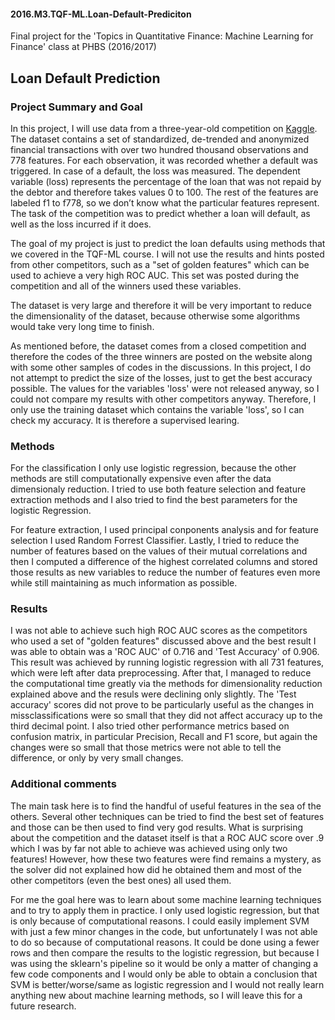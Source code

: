 #### 2016.M3.TQF-ML.Loan-Default-Prediciton
Final project for the 'Topics in Quantitative Finance: Machine Learning for Finance' class at PHBS (2016/2017)

## Loan Default Prediction

### Project Summary and Goal

In this project, I will use data from a three-year-old competition on [Kaggle](https://www.kaggle.com/c/loan-default-prediction). The dataset contains a set of standardized, de-trended and anonymized financial transactions with over two hundred thousand observations and 778 features. For each observation, it was recorded whether a default was triggered. In case of a default, the loss was measured. The dependent variable (loss) represents the percentage of the loan that was not repaid by the debtor and therefore takes values 0 to 100. The rest of the features are labeled f1 to f778, so we don’t know what the particular features represent. The task of the competition was to predict whether a loan will default, as well as the loss incurred if it does.

The goal of my project is just to predict the loan defaults using methods that we covered in the TQF-ML course. I will not use the results and hints posted from other competitors, such as a "set of golden features" which can be used to achieve a very high ROC AUC. This set was posted during the competition and all of the winners used these variables. 

The dataset is very large and therefore it will be very important to reduce the dimensionality of the dataset, because otherwise some algorithms would take very long time to finish.

As mentioned before, the dataset comes from a closed competition and therefore the codes of the three winners are posted on the website along with some other samples of codes in the discussions. In this project, I do not attempt to predict the size of the losses, just to get the best accuracy possible. The values for the variables 'loss' were not released anyway, so I could not compare my results with other competitors anyway. Therefore, I only use the training dataset which contains the variable 'loss', so I can check my accuracy. It is therefore a supervised learing.

### Methods

For the classification I only use logistic regression, because the other methods are still computationally expensive even after the data dimensionaly reduction. I tried to use both feature selection and feature extraction methods and I also tried to find the best parameters for the logistic Regression.

For feature extraction, I used principal conponents analysis and for feature selection I used Random Forrest Classifier. Lastly, I tried to reduce the number of features based on the values of their mutual correlations and then I computed a difference of the highest correlated columns and stored those results as new variables to reduce the number of features even more while still maintaining as much information as possible.

### Results

I was not able to achieve such high ROC AUC scores as the competitors who used a set of "golden features" discussed above and the best result I was able to obtain was a 'ROC AUC' of 0.716 and 'Test Accuracy' of 0.906. This result was achieved by running logistic regression with all 731 features, which were left after data preprocessing. After that, I managed to reduce the computational time greatly via the methods for dimensionality reduction explained above and the resuls were declining only slightly. The 'Test accuracy' scores did not prove to be particularly useful as the changes in missclassifications were so small that they did not affect accuracy up to the third decimal point. I also tried other performance metrics based on confusion matrix, in particular Precision, Recall and F1 score, but again the changes were so small that those metrics were not able to tell the difference, or only by very small changes. 

### Additional comments

The main task here is to find the handful of useful features in the sea of the others. Several other techniques can be tried to find the best set of features and those can be then used to find very god results. What is surprising about the competition and the dataset itself is that a ROC AUC score over .9 which I was by far not able to achieve was achieved using only two features! However, how these two features were find remains a mystery, as the solver did not explained how did he obtained them and most of the other competitors (even the best ones) all used them.

For me the goal here was to learn about some machine learning techniques and to try to apply them in practice. I only used logistic regression, but that is only because of computational reasons. I could easily implement SVM with just a few minor changes in the code, but unfortunately I was not able to do so because of computational reasons. It could be done using a fewer rows and then compare the results to the logistic regression, but because I was using the sklearn's pipeline so it would be only a matter of changing a few code components and I would only be able to obtain a conclusion that SVM is better/worse/same as logistic regression and I would not really learn anything new about machine learning methods, so I will leave this for a future research.
